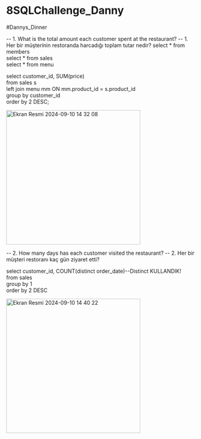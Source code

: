 # 8SQLChallenge_Danny
#Dannys_Dinner


-- 1. What is the total amount each customer spent at the restaurant?
-- 1. Her bir müşterinin restoranda harcadığı toplam tutar nedir?
select * from members  
select * from sales  
select * from menu

select customer_id, SUM(price)  
from sales s  
left join menu mm ON mm.product_id = s.product_id  
group by customer_id  
order by 2 DESC;  



<img width="357" alt="Ekran Resmi 2024-09-10 14 32 08" src="https://github.com/user-attachments/assets/864e2299-1b44-4f1c-8b5b-db2047ff813a">


-- 2. How many days has each customer visited the restaurant?
-- 2. Her bir müşteri restoranı kaç gün ziyaret etti?

select customer_id, COUNT(distinct order_date)--Distinct KULLANDIK!  
from sales  
group by 1  
order by 2 DESC  



<img width="357" alt="Ekran Resmi 2024-09-10 14 40 22" src="https://github.com/user-attachments/assets/1c436a8c-da15-4489-bf3d-c743f2e21032">

